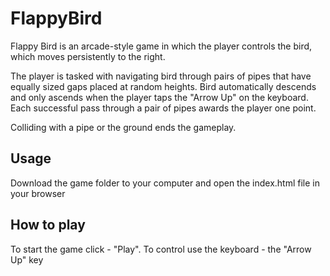 # FlappyBird

Flappy Bird is an arcade-style game in which the player controls the bird, which moves persistently to the right. 

The player is tasked with navigating bird through pairs of pipes that have equally sized gaps placed at random heights. Bird automatically descends and only ascends when the player taps the "Arrow Up" on the keyboard. Each successful pass through a pair of pipes awards the player one point. 

Colliding with a pipe or the ground ends the gameplay.

## Usage

Download the game folder to your computer and open the index.html file in your browser

## How to play

To start the game click - "Play". To control use the keyboard - the "Arrow Up" key